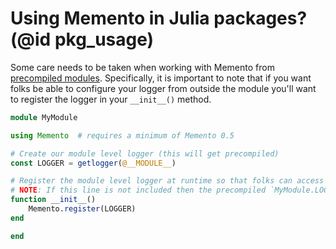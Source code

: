 # Using Memento in Julia packages?(@id pkg_usage)

Some care needs to be taken when working with Memento from [precompiled modules](https://docs.julialang.org/en/latest/manual/modules/#Module-initialization-and-precompilation-1).
Specifically, it is important to note that if you want folks be able to configure your logger from outside the module you'll want to register the logger in your `__init__()` method.

```julia
module MyModule

using Memento  # requires a minimum of Memento 0.5

# Create our module level logger (this will get precompiled)
const LOGGER = getlogger(@__MODULE__)

# Register the module level logger at runtime so that folks can access the logger via `get_logger(MyModule)`
# NOTE: If this line is not included then the precompiled `MyModule.LOGGER` won't be registered at runtime.
function __init__()
    Memento.register(LOGGER)
end

end
```
